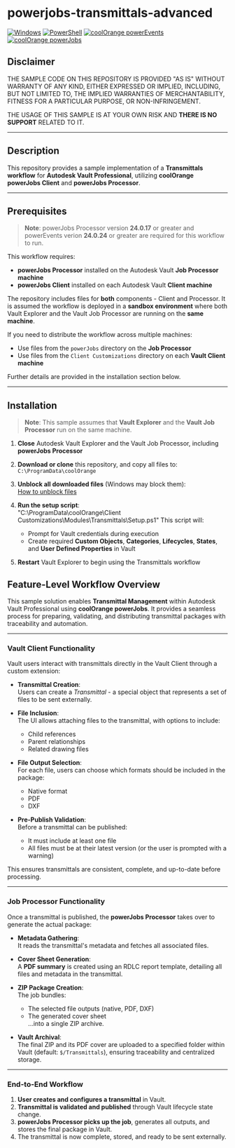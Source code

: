 # powerjobs-transmittals-advanced

[![Windows](https://img.shields.io/badge/Platform-Windows-lightgray.svg)](https://www.microsoft.com/en-us/windows/)
[![PowerShell](https://img.shields.io/badge/PowerShell-5.1-blue.svg)](https://microsoft.com/PowerShell/)
[![coolOrange powerEvents](https://img.shields.io/badge/coolOrange%20powerEvents-24.0.24-orange.svg)](https://doc.coolorange.com/projects/powerevents/en/stable/)
[![coolOrange powerJobs](https://img.shields.io/badge/coolOrange%20powerJobs-24.0.17-orange.svg)](https://doc.coolorange.com/projects/powerjobsprocessor/en/stable/)

## Disclaimer

THE SAMPLE CODE ON THIS REPOSITORY IS PROVIDED "AS IS" WITHOUT WARRANTY OF ANY KIND, EITHER EXPRESSED OR IMPLIED, INCLUDING, BUT NOT LIMITED TO, THE IMPLIED WARRANTIES OF MERCHANTABILITY, FITNESS FOR A PARTICULAR PURPOSE, OR NON-INFRINGEMENT.

THE USAGE OF THIS SAMPLE IS AT YOUR OWN RISK AND **THERE IS NO SUPPORT** RELATED TO IT.

---

## Description

This repository provides a sample implementation of a **Transmittals workflow** for **Autodesk Vault Professional**, utilizing **coolOrange powerJobs Client** and **powerJobs Processor**.

---

## Prerequisites

> **Note**: powerJobs Processor version **24.0.17** or greater and powerEvents verion **24.0.24** or greater are required for this workflow to run.

This workflow requires:

- **powerJobs Processor** installed on the Autodesk Vault **Job Processor machine**
- **powerJobs Client** installed on each Autodesk Vault **Client machine**

The repository includes files for **both** components - Client and Processor. It is assumed the workflow is deployed in a **sandbox environment** where both Vault Explorer and the Vault Job Processor are running on the **same machine**.

If you need to distribute the workflow across multiple machines:

- Use files from the `powerJobs` directory on the **Job Processor**
- Use files from the `Client Customizations` directory on each **Vault Client machine**

Further details are provided in the installation section below.

---

## Installation

> **Note**: This sample assumes that **Vault Explorer** and the **Vault Job Processor** run on the same machine.

1. **Close** Autodesk Vault Explorer and the Vault Job Processor, including **powerJobs Processor**
2. **Download or clone** this repository, and copy all files to:  
   `C:\ProgramData\coolOrange`
3. **Unblock all downloaded files** (Windows may block them):  
   [How to unblock files](https://support.coolorange.com/kb/how-to-unblock-files)
4. **Run the setup script**:  
"C:\ProgramData\coolOrange\Client Customizations\Modules\Transmittals\Setup.ps1"
This script will:
    - Prompt for Vault credentials during execution
    - Create required **Custom Objects**, **Categories**, **Lifecycles**, **States**, and **User Defined Properties** in Vault

5. **Restart** Vault Explorer to begin using the Transmittals workflow

## Feature-Level Workflow Overview

This sample solution enables **Transmittal Management** within Autodesk Vault Professional using **coolOrange powerJobs**. It provides a seamless process for preparing, validating, and distributing transmittal packages with traceability and automation.

---

### Vault Client Functionality

Vault users interact with transmittals directly in the Vault Client through a custom extension:

- **Transmittal Creation**:  
  Users can create a *Transmittal* - a special object that represents a set of files to be sent externally.

- **File Inclusion**:  
  The UI allows attaching files to the transmittal, with options to include:
  - Child references
  - Parent relationships
  - Related drawing files

- **File Output Selection**:  
  For each file, users can choose which formats should be included in the package:
  - Native format
  - PDF
  - DXF

- **Pre-Publish Validation**:  
  Before a transmittal can be published:
  - It must include at least one file
  - All files must be at their latest version (or the user is prompted with a warning)

This ensures transmittals are consistent, complete, and up-to-date before processing.

---

### Job Processor Functionality

Once a transmittal is published, the **powerJobs Processor** takes over to generate the actual package:

- **Metadata Gathering**:  
  It reads the transmittal's metadata and fetches all associated files.

- **Cover Sheet Generation**:  
  A **PDF summary** is created using an RDLC report template, detailing all files and metadata in the transmittal.

- **ZIP Package Creation**:  
  The job bundles:
  - The selected file outputs (native, PDF, DXF)
  - The generated cover sheet  
  ...into a single ZIP archive.

- **Vault Archival**:  
  The final ZIP and its PDF cover are uploaded to a specified folder within Vault (default: `$/Transmittals`), ensuring traceability and centralized storage.

---

### End-to-End Workflow

1. **User creates and configures a transmittal** in Vault.
2. **Transmittal is validated and published** through Vault lifecycle state change.
3. **powerJobs Processor picks up the job**, generates all outputs, and stores the final package in Vault.
4. The transmittal is now complete, stored, and ready to be sent externally.